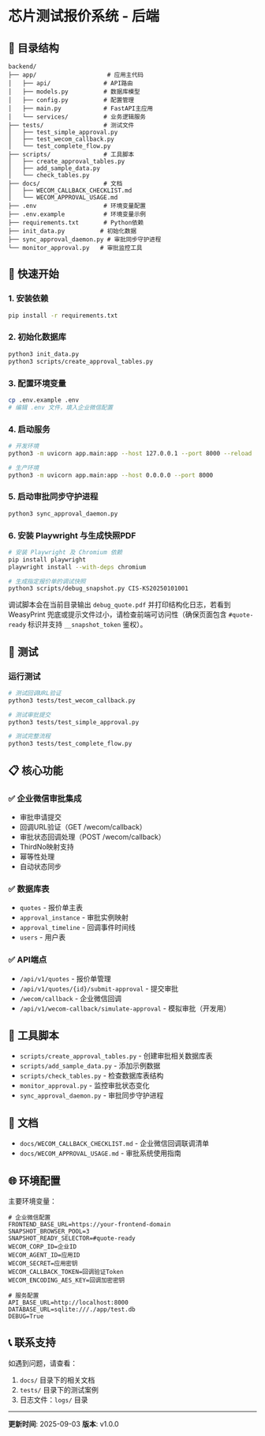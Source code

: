 # 芯片测试报价系统 - 后端

## 📁 目录结构

```
backend/
├── app/                    # 应用主代码
│   ├── api/               # API路由
│   ├── models.py          # 数据库模型
│   ├── config.py          # 配置管理
│   ├── main.py            # FastAPI主应用
│   └── services/          # 业务逻辑服务
├── tests/                 # 测试文件
│   ├── test_simple_approval.py
│   ├── test_wecom_callback.py
│   └── test_complete_flow.py
├── scripts/               # 工具脚本
│   ├── create_approval_tables.py
│   ├── add_sample_data.py
│   └── check_tables.py
├── docs/                  # 文档
│   ├── WECOM_CALLBACK_CHECKLIST.md
│   └── WECOM_APPROVAL_USAGE.md
├── .env                   # 环境变量配置
├── .env.example           # 环境变量示例
├── requirements.txt       # Python依赖
├── init_data.py          # 初始化数据
├── sync_approval_daemon.py # 审批同步守护进程
└── monitor_approval.py   # 审批监控工具
```

## 🚀 快速开始

### 1. 安装依赖
```bash
pip install -r requirements.txt
```

### 2. 初始化数据库
```bash
python3 init_data.py
python3 scripts/create_approval_tables.py
```

### 3. 配置环境变量
```bash
cp .env.example .env
# 编辑 .env 文件，填入企业微信配置
```

### 4. 启动服务
```bash
# 开发环境
python3 -m uvicorn app.main:app --host 127.0.0.1 --port 8000 --reload

# 生产环境
python3 -m uvicorn app.main:app --host 0.0.0.0 --port 8000
```

### 5. 启动审批同步守护进程
```bash
python3 sync_approval_daemon.py
```

### 6. 安装 Playwright 与生成快照PDF
```bash
# 安装 Playwright 及 Chromium 依赖
pip install playwright
playwright install --with-deps chromium

# 生成指定报价单的调试快照
python3 scripts/debug_snapshot.py CIS-KS20250101001
```

调试脚本会在当前目录输出 `debug_quote.pdf` 并打印结构化日志，若看到 WeasyPrint 兜底或提示文件过小，请检查前端可访问性（确保页面包含 `#quote-ready` 标识并支持 `__snapshot_token` 鉴权）。

## 🧪 测试

### 运行测试
```bash
# 测试回调URL验证
python3 tests/test_wecom_callback.py

# 测试审批提交
python3 tests/test_simple_approval.py

# 测试完整流程
python3 tests/test_complete_flow.py
```

## 📋 核心功能

### ✅ 企业微信审批集成
- 审批申请提交
- 回调URL验证（GET /wecom/callback）
- 审批状态回调处理（POST /wecom/callback）
- ThirdNo映射支持
- 幂等性处理
- 自动状态同步

### ✅ 数据库表
- `quotes` - 报价单主表
- `approval_instance` - 审批实例映射
- `approval_timeline` - 回调事件时间线
- `users` - 用户表

### ✅ API端点
- `/api/v1/quotes` - 报价单管理
- `/api/v1/quotes/{id}/submit-approval` - 提交审批
- `/wecom/callback` - 企业微信回调
- `/api/v1/wecom-callback/simulate-approval` - 模拟审批（开发用）

## 🔧 工具脚本

- `scripts/create_approval_tables.py` - 创建审批相关数据库表
- `scripts/add_sample_data.py` - 添加示例数据
- `scripts/check_tables.py` - 检查数据库表结构
- `monitor_approval.py` - 监控审批状态变化
- `sync_approval_daemon.py` - 审批同步守护进程

## 📖 文档

- `docs/WECOM_CALLBACK_CHECKLIST.md` - 企业微信回调联调清单
- `docs/WECOM_APPROVAL_USAGE.md` - 审批系统使用指南

## 🌐 环境配置

主要环境变量：
```env
# 企业微信配置
FRONTEND_BASE_URL=https://your-frontend-domain
SNAPSHOT_BROWSER_POOL=3
SNAPSHOT_READY_SELECTOR=#quote-ready
WECOM_CORP_ID=企业ID
WECOM_AGENT_ID=应用ID  
WECOM_SECRET=应用密钥
WECOM_CALLBACK_TOKEN=回调验证Token
WECOM_ENCODING_AES_KEY=回调加密密钥

# 服务配置
API_BASE_URL=http://localhost:8000
DATABASE_URL=sqlite:///./app/test.db
DEBUG=True
```

## 📞 联系支持

如遇到问题，请查看：
1. `docs/` 目录下的相关文档
2. `tests/` 目录下的测试案例
3. 日志文件：`logs/` 目录

---
**更新时间**: 2025-09-03
**版本**: v1.0.0